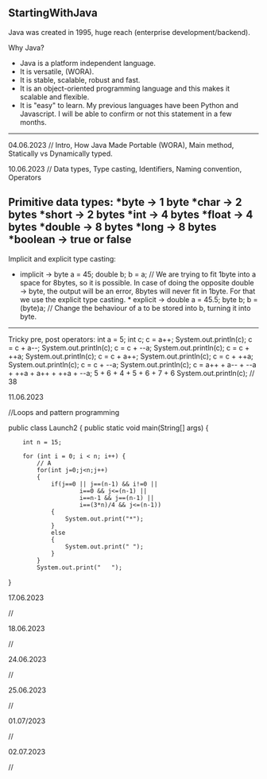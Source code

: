## StartingWithJava

Java was created in 1995, huge reach (enterprise development/backend).

Why Java?
- Java is a platform independent language.
- It is versatile, (WORA).
- It is stable, scalable, robust and fast.
- It is an object-oriented programming language and this makes it scalable and flexible.
- It is "easy" to learn. My previous languages have been Python and Javascript. I will be 
  able to confirm or not this statement in a few months.

****************************************************************************

04.06.2023
// Intro, How Java Made Portable (WORA), Main method, Statically vs Dynamically typed.

10.06.2023
// Data types, Type casting, Identifiers, Naming convention, Operators
   
   Primitive data types:
   *byte  ->   1 byte
   *char  ->   2 bytes
   *short ->   2 bytes
   *int   ->   4 bytes
   *float ->   4 bytes
   *double ->  8 bytes
   *long  ->   8 bytes
   *boolean -> true or false 
   -------------------------------------------------------------------------
   
   Implicit and explicit type casting:
   * implicit ->
     byte a = 45;
     double b;
     b = a;
     // We are trying to fit 1byte into a space for 8bytes, so it is possible.
        In case of doing the opposite double -> byte, the output will be an error, 8bytes will never fit in 1byte.
        For that we use the explicit type casting.
    * explicit ->
      double a = 45.5;
      byte b;
      b = (byte)a; // Change the behaviour of a to be stored into b, turning it into byte.
   -------------------------------------------------------------------------  
     
   Tricky pre, post operators:
   int a = 5;
   int c;
		c = a++;
		System.out.println(c);
		c = c + a--;
		System.out.println(c);
		c = c + --a;
		System.out.println(c);
		c = c + ++a;
		System.out.println(c);
		c = c + a++;
		System.out.println(c);
		c = c + ++a;
		System.out.println(c);
		c = c + --a;
		System.out.println(c);
  	c = a++ + a-- + --a + ++a + a++ + ++a + --a;
		    5   + 6   +   4 +   5 + 6   +   7 +   6
		System.out.println(c);
    // 38
    
    

11.06.2023

//Loops and pattern programming 

public class Launch2 {
    public static void main(String[] args) {

        int n = 15;

        for (int i = 0; i < n; i++) {
            // A
            for(int j=0;j<n;j++)
            {
                if(j==0 || j==(n-1) && i!=0 ||
                        i==0 && j<=(n-1) ||
                        i==n-1 && j==(n-1) ||
                        i==(3*n)/4 && j<=(n-1))
                {
                    System.out.print("*");
                }
                else
                {
                    System.out.print(" ");
                }
            }
            System.out.print("   ");
}

17.06.2023

//



18.06.2023

//



24.06.2023

//



25.06.2023

//


01.07/2023

//


02.07.2023

//
